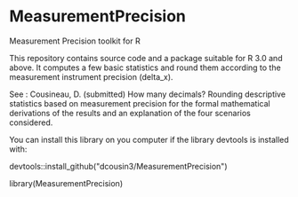 # MeasurementPrecision
Measurement Precision toolkit for R

This repository contains source code and a package suitable for R 3.0 and above. It computes 
a few basic statistics and round them according to the measurement instrument precision (delta_x).

See :
Cousineau, D. (submitted) How many decimals? Rounding descriptive statistics based on 
measurement precision 
for the formal mathematical derivations of the results and an explanation of the four scenarios considered.

You can install this library on you computer if the library devtools is installed with:

devtools::install_github("dcousin3/MeasurementPrecision")

library(MeasurementPrecision)
